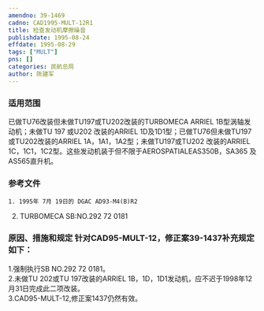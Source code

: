 ```yaml
---
amendno: 39-1469  
cadno: CAD1995-MULT-12R1  
title: 检查发动机摩擦噪音  
publishdate: 1995-08-24  
effdate: 1995-08-29  
tags: ["MULT"]  
pns: []  
categories: 民航总局  
author: 陈建军  
---
```

  
### 适用范围  
已做TU76改装但未做TU197或TU202改装的TURBOMECA ARRIEL 1B型涡轴发动机；未做TU 197 或U202 改装的ARRIEL 1D及1D1型；已做TU76但未做TU197或TU202改装的ARRIEL 1A，1A1，1A2型；未做TU197或TU202 改装的ARRIEL 1C，1C1，1C2型。这些发动机装于但不限于AEROSPATIALEAS350B，SA365 及AS565直升机。  
  
<!--more-->  
### 参考文件  
    1. 1995年 7月 19日的 DGAC AD93-M4(B)R2  
2. TURBOMECA SB:NO.292 72 0181  
  
### 原因、措施和规定 针对CAD95-MULT-12，修正案39-1437补充规定如下：  
1.强制执行SB NO.292 72 0181。  
        2.未做TU 202或TU 197改装的ARRIEL 1B，1D，1D1发动机，应不迟于1998年12月31日完成此二项改装。  
3.CAD95-MULT-12,修正案1437仍然有效。  
